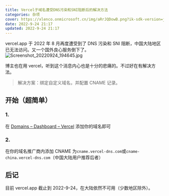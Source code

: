 ```yaml
---
title: Vercel子域名遭受DNS污染和SNI阻断后的解决方法
categories: 杂项
cover: https://xlenco.onmicrosoft.cn/img/aRrJQDowB.png?ik-sdk-version=javascript-1.4.3&updatedAt=1664066139324
date: 2022-9-24 21:17
updated: 2022-9-24 21:17
---
```


vercel.app 于 2022 年 8 月再度遭受到了 DNS 污染和 SNI 阻断，中国大陆地区已无法访问。又一个国外良心服务倒下了。
![Screenshot_20220924_194645.jpg](https://cdn.nlark.com/yuque/0/2022/jpeg/22578074/1664025022550-0b2a3cef-b38d-4015-83ec-da708586ff90.jpeg#crop=0&crop=0&crop=1&crop=1&from=url&id=jwe1g&margin=%5Bobject%20Object%5D&name=Screenshot_20220924_194645.jpg&originHeight=3276&originWidth=1080&originalType=binary&ratio=1&rotation=0&showTitle=false&size=657244&status=done&style=none&title=)

博主也在用 vercel，听到这个消息内心也是十分的悲痛的。不过好在有解决方法。

> 解决方案：绑定自定义域名，并配置 CNAME 记录。

## 开始（超简单）

### 1.

在
[Domains – Dashboard – Vercel](https://vercel.com/dashboard/domains)
添加你的域名即可

### 2.

在你的域名推广商内添加 CNAME 为`cname.vercel-dns.com`或`cname-china.vercel-dns.com`（中国大陆用户推荐后者）

## 后记

目前 vercel.app 截止到 2022-9-24，在大陆依然不可用（少数地区除外）。

